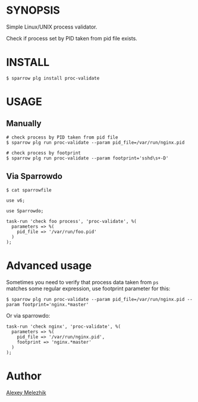 # SYNOPSIS

Simple Linux/UNIX process validator.

Check if process set by PID taken from pid file exists.


# INSTALL

    $ sparrow plg install proc-validate


# USAGE

## Manually

    # check process by PID taken from pid file
    $ sparrow plg run proc-validate --param pid_file=/var/run/nginx.pid

    # check process by footprint 
    $ sparrow plg run proc-validate --param footprint='sshd\s+-D'

## Via Sparrowdo

    $ cat sparrowfile

    use v6;
    
    use Sparrowdo;
    
    task-run 'check foo process', 'proc-validate', %(
      parameters => %(
        pid_file => '/var/run/foo.pid'
      )
    );


# Advanced usage

Sometimes you need to verify that process data taken from `ps`  
matches some regular expression, use footprint parameter for this:

    $ sparrow plg run proc-validate --param pid_file=/var/run/nginx.pid --param footprint='nginx.*master'

Or via sparrowdo:

    task-run 'check nginx', 'proc-validate', %(
      parameters => %(
        pid_file => '/var/run/nginx.pid',
        footprint => 'nginx.*master'
      )
    );


# Author

[Alexey Melezhik](mailto:melezhik@gmail.com)
